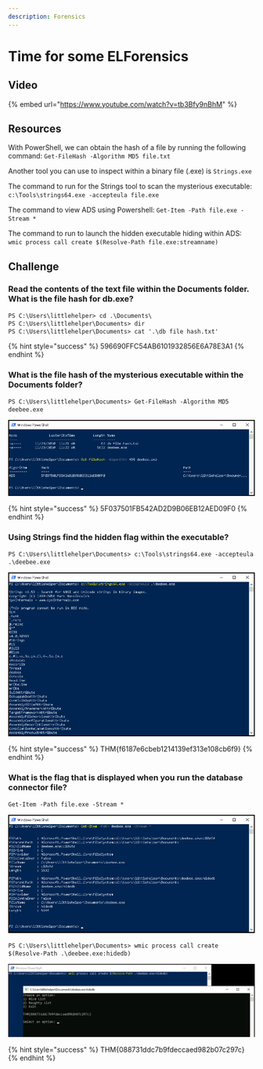 ```yaml
---
description: Forensics
---
```


# Time for some ELForensics

## Video

{% embed url="https://www.youtube.com/watch?v=tb3Bfy9nBhM" %}

## Resources

With PowerShell, we can obtain the hash of a file by running the following command: `Get-FileHash -Algorithm MD5 file.txt`

Another tool you can use to inspect within a binary file \(.exe\) is `Strings.exe`

The command to run for the Strings tool to scan the mysterious executable: `c:\Tools\strings64.exe -accepteula file.exe`

The command to view ADS using Powershell: `Get-Item -Path file.exe -Stream *`

The command to run to launch the hidden executable hiding within ADS: `wmic process call create $(Resolve-Path file.exe:streamname)`

## Challenge

### Read the contents of the text file within the Documents folder. What is the file hash for db.exe?

```text
PS C:\Users\littlehelper> cd .\Documents\
PS C:\Users\littlehelper\Documents> dir
PS C:\Users\littlehelper\Documents> cat '.\db file hash.txt'
```

{% hint style="success" %}
596690FFC54AB6101932856E6A78E3A1
{% endhint %}

### What is the file hash of the mysterious executable within the Documents folder?

```text
PS C:\Users\littlehelper\Documents> Get-FileHash -Algorithm MD5 deebee.exe
```

![](../.gitbook/assets/image%20%28269%29.png)

{% hint style="success" %}
5F037501FB542AD2D9B06EB12AED09F0
{% endhint %}

### Using Strings find the hidden flag within the executable?

```text
PS C:\Users\littlehelper\Documents> c:\Tools\strings64.exe -accepteula .\deebee.exe
```

![](../.gitbook/assets/image%20%28255%29.png)

{% hint style="success" %}
THM{f6187e6cbeb1214139ef313e108cb6f9}
{% endhint %}

### What is the flag that is displayed when you run the database connector file?

```text
Get-Item -Path file.exe -Stream *
```

![](../.gitbook/assets/image%20%28273%29.png)

```text
PS C:\Users\littlehelper\Documents> wmic process call create $(Resolve-Path .\deebee.exe:hidedb)
```

![](../.gitbook/assets/image%20%28257%29.png)

{% hint style="success" %}
THM{088731ddc7b9fdeccaed982b07c297c}
{% endhint %}

